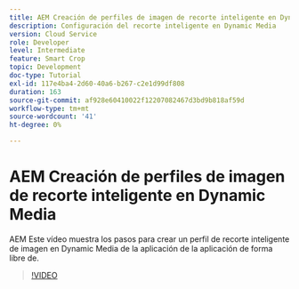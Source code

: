 ```yaml
---
title: AEM Creación de perfiles de imagen de recorte inteligente en Dynamic Media
description: Configuración del recorte inteligente en Dynamic Media
version: Cloud Service
role: Developer
level: Intermediate
feature: Smart Crop
topic: Development
doc-type: Tutorial
exl-id: 117e4ba4-2d60-40a6-b267-c2e1d99df808
duration: 163
source-git-commit: af928e60410022f12207082467d3bd9b818af59d
workflow-type: tm+mt
source-wordcount: '41'
ht-degree: 0%

---
```


# AEM Creación de perfiles de imagen de recorte inteligente en Dynamic Media

AEM Este vídeo muestra los pasos para crear un perfil de recorte inteligente de imagen en Dynamic Media de la aplicación de la aplicación de forma libre de.

>[!VIDEO](https://video.tv.adobe.com/v/335460?quality=12&learn=on)
